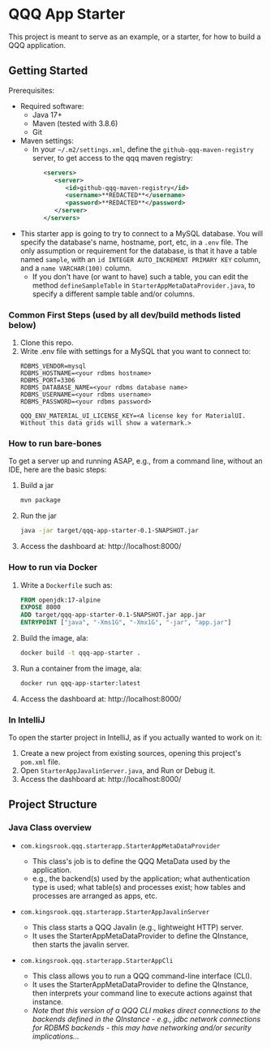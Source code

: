 # QQQ App Starter
This project is meant to serve as an example, or a starter, for how to build
a QQQ application.

## Getting Started
Prerequisites:
* Required software:
  * Java 17+
  * Maven (tested with 3.8.6)
  * Git
* Maven settings:
  * In your `~/.m2/settings.xml`, define the `github-qqq-maven-registry` server, to get
    access to the qqq maven registry:
    ```xml
       <servers>
          <server>
             <id>github-qqq-maven-registry</id>
             <username>**REDACTED**</username>
             <password>**REDACTED**</password>
          </server>
       </servers>
    ```
* This starter app is going to try to connect to a MySQL database.  You will specify
  the database's name, hostname, port, etc, in a `.env` file.  The only assumption
  or requirement for the database, is that it have a table named `sample`, with
  an `id INTEGER AUTO_INCREMENT PRIMARY KEY` column, and a `name VARCHAR(100)` column.
  * If you don't have (or want to have) such a table, you can edit the method
    `defineSampleTable` in `StarterAppMetaDataProvider.java`, to specify a different
    sample table and/or columns.

### Common First Steps (used by all dev/build methods listed below)
1. Clone this repo.
2. Write .env file with settings for a MySQL that you want to connect to:
   ```properties
   RDBMS_VENDOR=mysql
   RDBMS_HOSTNAME=<your rdbms hostname>
   RDBMS_PORT=3306
   RDBMS_DATABASE_NAME=<your rdbms database name>
   RDBMS_USERNAME=<your rdbms username>
   RDBMS_PASSWORD=<your rdbms password>
   
   QQQ_ENV_MATERIAL_UI_LICENSE_KEY=<A license key for MaterialUI.  Without this data grids will show a watermark.>
   ```
   
### How to run bare-bones
To get a server up and running ASAP, e.g., from a command line, without an IDE,
here are the basic steps:

1. Build a jar
   ```sh
   mvn package
   ```
2. Run the jar
   ```sh
   java -jar target/qqq-app-starter-0.1-SNAPSHOT.jar
   ```
3. Access the dashboard at: http://localhost:8000/
   
### How to run via Docker 
1. Write a `Dockerfile` such as:
   ```dockerfile
   FROM openjdk:17-alpine
   EXPOSE 8000
   ADD target/qqq-app-starter-0.1-SNAPSHOT.jar app.jar
   ENTRYPOINT ["java", "-Xms1G", "-Xmx1G", "-jar", "app.jar"]
   ```
2. Build the image, ala:
   ```sh
   docker build -t qqq-app-starter .
   ```
3. Run a container from the image, ala:
   ```sh
   docker run qqq-app-starter:latest
   ```
3. Access the dashboard at: http://localhost:8000/

### In IntelliJ
To open the starter project in IntelliJ, as if you actually wanted to work on it:
1. Create a new project from existing sources, opening this project's `pom.xml` file.
2. Open `StarterAppJavalinServer.java`, and Run or Debug it.  
3. Access the dashboard at: http://localhost:8000/

## Project Structure
### Java Class overview
* `com.kingsrook.qqq.starterapp.StarterAppMetaDataProvider`
   * This class's job is to define the QQQ MetaData used by the application.
   * e.g., the backend(s) used by the application; what authentication type
     is used; what table(s) and processes exist; how tables and processes are 
     arranged as apps, etc.

* `com.kingsrook.qqq.starterapp.StarterAppJavalinServer`
   * This class starts a QQQ Javalin (e.g., lightweight HTTP) server.
   * It uses the StarterAppMetaDataProvider to define the QInstance, then
     starts the javalin server.

* `com.kingsrook.qqq.starterapp.StarterAppCli`
   * This class allows you to run a QQQ command-line interface (CLI).
   * It uses the StarterAppMetaDataProvider to define the QInstance, then
     interprets your command line to execute actions against that instance.
   * *Note that this version of a QQQ CLI makes direct connections to the
     backends defined in the QInstance - e.g., jdbc network connections for
     RDBMS backends - this may have networking and/or security implications...*
